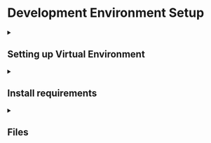 # Development Environment Setup

<details><summary><h2>Setting up Virtual Environment</h2></summary>

* ### Option 1: VSC builtin
    * Create a VSC virtual environment with Ctrl + Shift + P -> Python: Create Environment
    * Select Python 3.11.9
* ### Option 2: Run the following commands
    * Create the virtual environment: ```python -m venv .venv```
    * Activate the virtual environment
        * On Windows: ```.\.venv\Scripts\activate```
        * On Mac: ```source .venv/bin/activate```
</details>

<details>
<summary><h2>Install requirements</h2></summary>

* #### Install requirements via requirements.txt
    * ```pip install -r requirements.txt```
    * NOTE: You may need to manually install some libraries that cause errors during installation.
* #### Setting up OpenAI API Token
    * Make an account on https://platform.openai.com
    * Obtain your API key, and register it on your system using the following command
    * ```export OPENAI_API_KEY="your_api_key_here"```
</details>

<details>
<summary><h2>Files</h2></summary>

* #### File structure
    * Regarding audio classification
        * data - contains AudioSet dataset files (including ontology)
        * models - checkpoint models are saved here
        * plots - training and testing plots are saved here
        * sounds_balanced_train_segments - contains all balanced dataset .flac audio files
        * sounds_eval_segments - contains all evaluation dataset .flac audio files

        * dataset.ipynb - dataset exploration helper
        * test.py - contains model testing code
        * train.py - contains model training code
    * Regarding audio/video descriptive AI
        * output - preprocessed frames from input video are saved here
        * videos - place the input.mp4 here, will also contain output.mp4 consisting of preprocessed frames

        * preprocess.ipynb - loads a model (either PANNs or a custom one) and places the timestamp & framewise audio classification on each frame
        * ai.ipynb - loads the preprocessed frames, and uses OpenAI API to create a audio-video content aware description
</details>
